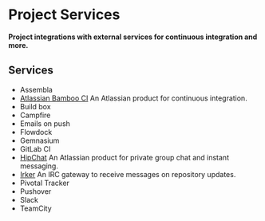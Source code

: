 # Project Services
 
__Project integrations with external services for continuous integration and more.__

## Services

- Assembla
- [Atlassian Bamboo CI](bamboo.md) An Atlassian product for continuous integration.
- Build box
- Campfire
- Emails on push
- Flowdock
- Gemnasium
- GitLab CI
- [HipChat](hipchat.md) An Atlassian product for private group chat and instant messaging.
- [Irker](irker.md) An IRC gateway to receive messages on repository updates.
- Pivotal Tracker
- Pushover
- Slack
- TeamCity
